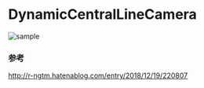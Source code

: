 # DynamicCentralLineCamera

![sample](./.gif/sample.gif)

### 参考
http://r-ngtm.hatenablog.com/entry/2018/12/19/220807